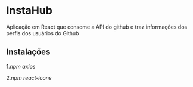 # InstaHub

Aplicação em React que consome a API do github e traz informações dos perfis dos usuários do Github

## Instalações
1.*npm axios*

2.*npm react-icons*
